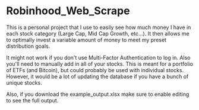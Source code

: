 # Robinhood_Web_Scrape
This is a personal project that I use to easily see how much money I have in each stock category (Large Cap, Mid Cap Growth, etc...). It then allows me to optimally invest a variable amount of money to meet my preset distribution goals.

It might not work if you don't use Multi-Factor Authentication to log in.
Also you'll need to manually add in all of your stocks. This is meant for a portfolio of ETFs (and Bitcoin), but could probably be used with individual stocks. However, it would be a lot of updating the database if you have a bunch of unique stocks.

Also, if you download the example_output.xlsx make sure to enable editing to see the full output.
